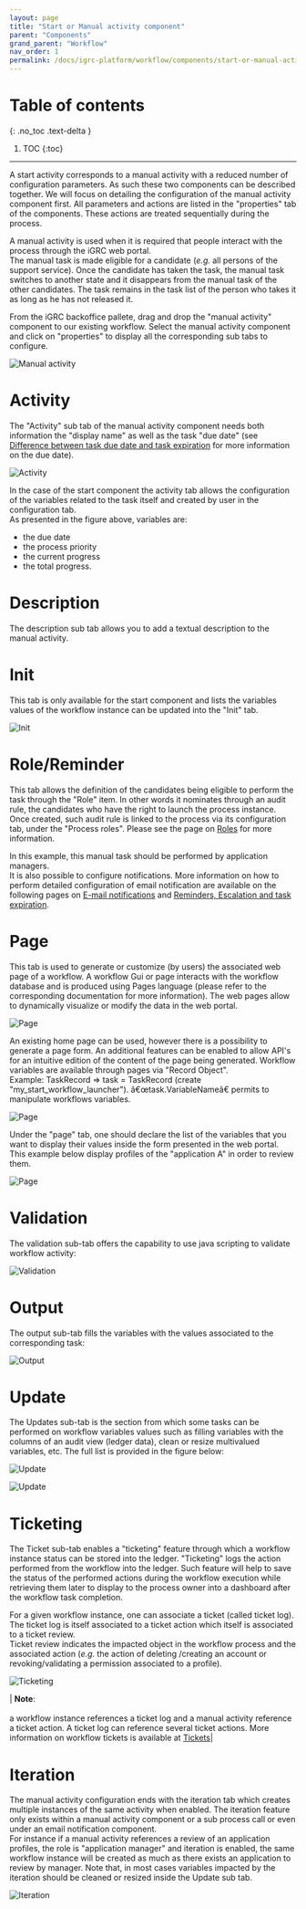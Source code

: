```yaml
---
layout: page
title: "Start or Manual activity component"
parent: "Components"
grand_parent: "Workflow"
nav_order: 1
permalink: /docs/igrc-platform/workflow/components/start-or-manual-activity-component/
---
```


# Table of contents
{: .no_toc .text-delta }

1. TOC
{:toc}
---

A start activity corresponds to a manual activity with a reduced number of configuration parameters. As such these two components can be described together. We will focus on detailing the configuration of the manual activity component first. All parameters and actions are listed in the "properties" tab of the components. These actions are treated sequentially during the process.   

A manual activity is used when it is required that people interact with the process through the iGRC web portal.   
The manual task is made eligible for a candidate (_e.g._ all persons of the support service). Once the candidate has taken the task, the manual task switches to another state and it disappears from the manual task of the other candidates. The task remains in the task list of the person who takes it as long as he has not released it.   

From the iGRC backoffice pallete, drag and drop the "manual activity" component to our existing workflow. Select the manual activity component and click on "properties" to display all the corresponding sub tabs to configure.   

![Manual activity](..//images/Image_Documentation27_ter.png "Manual activity")

# Activity

The "Activity" sub tab of the manual activity component needs both information the "display name" as well as the task "due date" (see [Difference between task due date and task expiration](igrc-platform/workflow/time-management/difference-between-task-due-date-and-task-expiration.md) for more information on the due date).   

![Activity](../images/Image_Documentation4.png "Activity")   

In the case of the start component the activity tab allows the configuration of the variables related to the task itself and created by user in the configuration tab.   
As presented in the figure above, variables are:   

- the due date
- the process priority
- the current progress
- the total progress.

# Description

The description sub tab allows you to add a textual description to the manual activity.

# Init

This tab is only available for the start component and lists the variables values of the workflow instance can be updated into the "Init" tab.   

![Init](../images/Image_Documentation1_new.png "Init")   

# Role/Reminder

This tab allows the definition of the candidates being eligible to perform the task through the "Role" item. In other words it nominates through an audit rule, the candidates who have the right to launch the process instance. Once created, such audit rule is linked to the process via its configuration tab, under the "Process roles". Please see the page on [Roles](igrc-platform/workflow/roles.md) for more information.       

In this example, this manual task should be performed by application managers.   
It is also possible to configure notifications. More information on how to perform detailed configuration of email notification are available on the following pages on [E-mail notifications](igrc-platform/workflow/email-notifications.md) and [Reminders, Escalation and task expiration](igrc-platform/workflow/time-management/reminder-escalation-task-expiration.md).

# Page

This tab is used to generate or customize (by users) the associated web page of a workflow. A workflow Gui or page interacts with the workflow database and is produced using Pages language (please refer to the corresponding documentation for more information). The web pages allow to dynamically visualize or modify the data in the web portal.   

![Page](../images/Image_Documentation14.png "Page")    

An existing home page can be used, however there is a possibility to generate a page form. An additional features can be enabled to allow API's for an intuitive edition of the content of the page being generated. Workflow variables are available through pages via "Record Object".   
Example: TaskRecord =\> task = TaskRecord (create "my\_start\_workflow\_launcher"). â€œtask.VariableNameâ€ permits to manipulate workflows variables.   

![Page](../images/Image_Documentation17_Cinquo.png "Page")      

Under the "page" tab, one should declare the list of the variables that you want to display their values inside the form presented in the web portal. This example below display profiles of the "application A" in order to review them.

![Page](../images/Image_Documentation31.png "Page")      

# Validation

The validation sub-tab offers the capability to use java scripting to validate workflow activity:    

![Validation](../images/Image_Documentation17.png "Validation")      

# Output

The output sub-tab fills the variables with the values associated to the corresponding task:   

![Output](../images/Image_Documentation32.png "Output")      

# Update

The Updates sub-tab is the section from which some tasks can be performed on workflow variables values such as filling variables with the columns of an audit view (ledger data), clean or resize multivalued variables, etc. The full list is provided in the figure below:     

![Update](../images/Image_Documentation22_TER.png "Update")      

![Update](../images/Image_Documentation19.png "Update")      

# Ticketing

The Ticket sub-tab enables a "ticketing" feature through which a workflow instance status can be stored into the ledger. "Ticketing" logs the action performed from the workflow into the ledger. Such feature will help to save the status of the performed actions during the workflow execution while retrieving them later to display to the process owner into a dashboard after the workflow task completion.   

For a given workflow instance, one can associate a ticket (called ticket log). The ticket log is itself associated to a ticket action which itself is associated to a ticket review.    
Ticket review indicates the impacted object in the workflow process and the associated action (_e.g._ the action of deleting /creating an account or revoking/validating a permission associated to a profile).  

![Ticketing](../images/Image_Documentation33.png "Ticketing")      

| **Note**: <br><br> a workflow instance references a ticket log and a manual activity reference a ticket action. A ticket log can reference several ticket actions. More information on workflow tickets is available at [Tickets](igrc-platform/workflow/tickets.md)|

# Iteration

The manual activity configuration ends with the iteration tab which creates multiple instances of the same activity when enabled. The iteration feature only exists within a manual activity component or a sub process call or even under an email notification component.   
For instance if a manual activity references a review of an application profiles, the role is "application manager" and iteration is enabled, the same workflow instance will be created as much as there exists an application to review by manager. Note that, in most cases variables impacted by the iteration should be cleaned or resized inside the Update sub tab.  

![Iteration](../images/Image_Documentation34.png "Iteration")      

